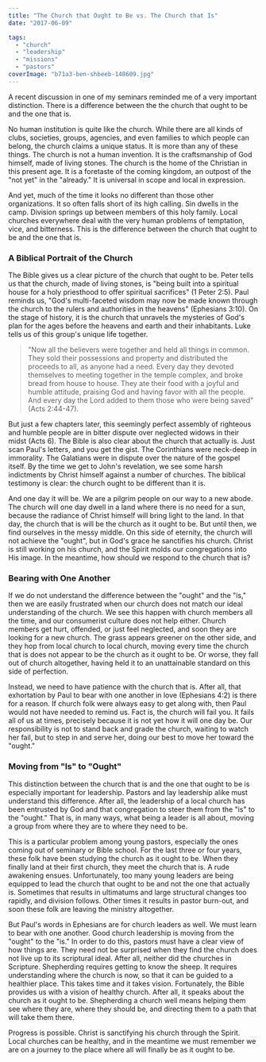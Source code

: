 ```yaml
---
title: "The Church that Ought to Be vs. The Church that Is"
date: "2017-06-09"

tags: 
  - "church"
  - "leadership"
  - "missions"
  - "pastors"
coverImage: "b71a3-ben-shbeeb-148609.jpg"
---
```


A recent discussion in one of my seminars reminded me of a very important distinction. There is a difference between the the church that ought to be and the one that is.

No human institution is quite like the church. While there are all kinds of clubs, societies, groups, agencies, and even families to which people can belong, the church claims a unique status. It is more than any of these things. The church is not a human invention. It is the craftsmanship of God himself, made of living stones. The church is the home of the Christian in this present age. It is a foretaste of the coming kingdom, an outpost of the "not yet" in the "already." It is universal in scope and local in expression.

And yet, much of the time it looks no different than those other organizations. It so often falls short of its high calling. Sin dwells in the camp. Division springs up between members of this holy family. Local churches everywhere deal with the very human problems of temptation, vice, and bitterness. This is the difference between the church that ought to be and the one that is.

### A Biblical Portrait of the Church

The Bible gives us a clear picture of the church that ought to be. Peter tells us that the church, made of living stones, is "being built into a spiritual house for a holy priesthood to offer spiritual sacrifices" (1 Peter 2:5). Paul reminds us, "God's multi-faceted wisdom may now be made known through the church to the rulers and authorities in the heavens" (Ephesians 3:10). On the stage of history, it is the church that unravels the mysteries of God's plan for the ages before the heavens and earth and their inhabitants. Luke tells us of this group's unique life together.

> "Now all the believers were together and held all things in common. They sold their possessions and property and distributed the proceeds to all, as anyone had a need. Every day they devoted themselves to meeting together in the temple complex, and broke bread from house to house. They ate their food with a joyful and humble attitude, praising God and having favor with all the people. And every day the Lord added to them those who were being saved" (Acts 2:44-47).

But just a few chapters later, this seemingly perfect assembly of righteous and humble people are in bitter dispute over neglected widows in their midst (Acts 6). The Bible is also clear about the church that actually is. Just scan Paul's letters, and you get the gist. The Corinthians were neck-deep in immorality. The Galatians were in dispute over the nature of the gospel itself. By the time we get to John's revelation, we see some harsh indictments by Christ himself against a number of churches. The biblical testimony is clear: the church ought to be different than it is.

And one day it will be. We are a pilgrim people on our way to a new abode. The church will one day dwell in a land where there is no need for a sun, because the radiance of Christ himself will bring light to the land. In that day, the church that is will be the church as it ought to be. But until then, we find ourselves in the messy middle. On this side of eternity, the church will not achieve the "ought", but in God's grace he sanctifies his church. Christ is still working on his church, and the Spirit molds our congregations into His image. In the meantime, how should we respond to the church that is?

### Bearing with One Another

If we do not understand the difference between the "ought" and the "is," then we are easily frustrated when our church does not match our ideal understanding of the church. We see this happen with church members all the time, and our consumerist culture does not help either. Church members get hurt, offended, or just feel neglected, and soon they are looking for a new church. The grass appears greener on the other side, and they hop from local church to local church, moving every time the church that is does not appear to be the church as it ought to be. Or worse, they fall out of church altogether, having held it to an unattainable standard on this side of perfection.

Instead, we need to have patience with the church that is. After all, that exhortation by Paul to bear with one another in love (Ephesians 4:2) is there for a reason. If church folk were always easy to get along with, then Paul would not have needed to remind us. Fact is, the church will fail you. It fails all of us at times, precisely because it is not yet how it will one day be. Our responsibility is not to stand back and grade the church, waiting to watch her fail, but to step in and serve her, doing our best to move her toward the "ought."

### Moving from "Is" to "Ought"

This distinction between the church that is and the one that ought to be is especially important for leadership. Pastors and lay leadership alike must understand this difference. After all, the leadership of a local church has been entrusted by God and that congregation to steer them from the "is" to the "ought." That is, in many ways, what being a leader is all about, moving a group from where they are to where they need to be.

This is a particular problem among young pastors, especially the ones coming out of seminary or Bible school. For the last three or four years, these folk have been studying the church as it ought to be. When they finally land at their first church, they meet the church that is. A rude awakening ensues. Unfortunately, too many young leaders are being equipped to lead the church that ought to be and not the one that actually is. Sometimes that results in ultimatums and large structural changes too rapidly, and division follows. Other times it results in pastor burn-out, and soon these folk are leaving the ministry altogether.

But Paul's words in Ephesians are for church leaders as well. We must learn to bear with one another. Good church leadership is moving from the "ought" to the "is." In order to do this, pastors must have a clear view of how things are. They need not be surprised when they find the church does not live up to its scriptural ideal. After all, neither did the churches in Scripture. Shepherding requires getting to know the sheep. It requires understanding where the church is now, so that it can be guided to a healthier place. This takes time and it takes vision. Fortunately, the Bible provides us with a vision of healthy church. After all, it speaks about the church as it ought to be. Shepherding a church well means helping them see where they are, where they should be, and directing them to a path that will take them there.

Progress is possible. Christ is sanctifying his church through the Spirit. Local churches can be healthy, and in the meantime we must remember we are on a journey to the place where all will finally be as it ought to be.
